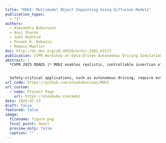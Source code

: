 ```yaml
---
title: "MObI: Multimodal Object Inpainting Using Diffusion Models"
publication_types:
  - "1"
authors:
  - Alexandru Buburuzan
  - Anuj Sharma
  - John Redford
  - Puneet K. Dokania
  - Romain Mueller
doi: http://dx.doi.org/10.48550/arXiv.2501.03173
publication: CVPR Workshop on Data-Driven Autonomous Driving Simulation
abstract: |
  *CVPR 2025 DDADS |* MObI enables realistic, controllable insertion of objects, jointy, in both camera and lidar, using a single reference image. [Project page →](https://alexbubu.com/mobi)


  Safety-critical applications, such as autonomous driving, require extensive multimodal data for rigorous testing. Methods based on synthetic data are gaining prominence due to the cost and complexity of gathering real-world data but require a high degree of realism and controllability to be useful. This paper introduces MObI, a novel framework for Multimodal Object Inpainting that leverages a diffusion model to create realistic and controllable object inpaintings across perceptual modalities, demonstrated for both camera and lidar simultaneously. Using a single reference RGB image, MObI enables objects to be seamlessly inserted into existing multimodal scenes at a 3D location specified by a bounding box, while maintaining semantic consistency and multimodal coherence. Unlike traditional inpainting methods that rely solely on edit masks, our 3D bounding box conditioning gives objects accurate spatial positioning and realistic scaling. As a result, our approach can be used to insert novel objects flexibly into multimodal scenes, providing significant advantages for testing perception models.
url_code: https://github.com/alexbuburuzan/MObI
url_custom:
  - name: Project Page
    url: https://alexbubu.com/mobi
date: 2025-07-13
draft: false
featured: false
image:
  filename: figure.png
  focal_point: Smart
  preview_only: false
  caption: ""
---
```

